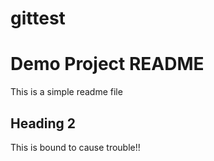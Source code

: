 # gittest

# Demo Project README

This is a simple readme file

## Heading 2
This is bound to cause trouble!!
